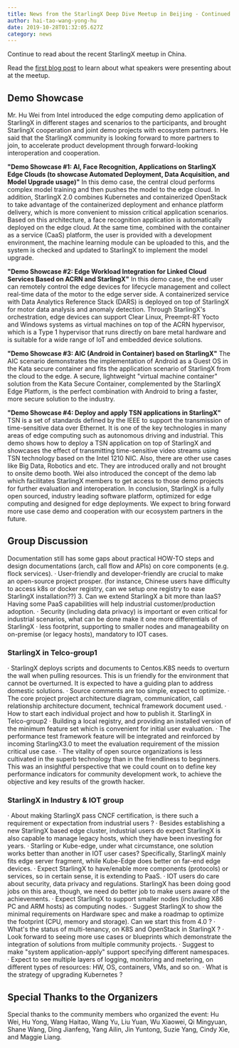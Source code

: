```yaml
---
title: News from the StarlingX Deep Dive Meetup in Beijing - Continued
author: hai-tao-wang-yong-hu
date: 2019-10-28T01:32:05.627Z
category: news
---
```


Continue to read about the recent StarlingX meetup in China. <!-- more -->

Read the [first blog post]() to learn about what speakers were presenting about at the meetup.

## Demo Showcase

Mr. Hu Wei from Intel introduced the edge computing demo application of StarlingX in different stages and scenarios to the participants, and brought StarlingX cooperation and joint demo projects with ecosystem partners. He said that the StarlingX community is looking forward to more partners to join, to accelerate product development through forward-looking interoperation and cooperation.

**"Demo Showcase #1: AI, Face Recognition, Applications on StarlingX Edge Clouds (to showcase Automated Deployment, Data Acquisition, and Model Upgrade usage)"**
In this demo case, the central cloud performs complex model training and then pushes the model to the edge cloud. In addition, StarlingX 2.0 combines Kubernetes and containerized OpenStack to take advantage of the containerized deployment and enhance platform delivery, which is more convenient to mission critical application scenarios. Based on this architecture, a face recognition application is automatically deployed on the edge cloud. At the same time, combined with the container as a service (CaaS) platform, the user is provided with a development environment, the machine learning module can be uploaded to this, and the system is checked and updated to StarlingX to implement the model upgrade.

**"Demo Showcase #2: Edge Workload Integration for Linked Cloud Services Based on ACRN and StarlingX"**
In this demo case, the end user can remotely control the edge devices for lifecycle management and collect real-time data of the motor to the edge server side. 
A containerized service with Data Analytics Reference Stack (DARS) is deployed on top of StarlingX for motor data analysis and anomaly detection. Through StarlingX's orchestration, edge devices can support Clear Linux, Preempt-RT Yocto and Windows systems as virtual machines on top of the ACRN hypervisor, which is a Type 1 hypervisor that runs directly on bare metal hardware and is suitable for a wide range of IoT and embedded device solutions.

**"Demo Showcase #3: AIC (Android in Container) based on StarlingX"**
The AIC scenario demonstrates the implementation of Android as a Guest OS in the Kata secure container and fits the application scenario of StarlingX from the cloud to the edge. A secure, lightweight "virtual machine container" solution from the Kata Secure Container, complemented by the StarlingX Edge Platform, is the perfect combination with Android to bring a faster, more secure solution to the industry.

**"Demo Showcase #4: Deploy and apply TSN applications in StarlingX"**
TSN is a set of standards defined by the IEEE to support the transmission of time-sensitive data over Ethernet. It is one of the key technologies in many areas of edge computing such as autonomous driving and industrial. This demo shows how to deploy a TSN application on top of StarlingX and showcases the effect of transmitting time-sensitive video streams using TSN technology based on the Intel 1210 NIC.
Also, there are other use cases like Big Data, Robotics and etc. They are introduced orally and not brought to onsite demo booth. Wei also introduced the concept of the demo lab which facilitates StarlingX members to get access to those demo projects for further evaluation and interoperation.
In conclusion, StarlingX is a fully open sourced, industry leading software platform, optimized for edge computing and designed for edge deployments. We expect to bring forward more use case demo and cooperation with our ecosystem partners in the future.

## Group Discussion

Documentation still has some gaps about practical HOW-TO steps and design documentations (arch, call flow and APIs) on core components (e.g. flock services).
·        User-friendly and developer-friendly are crucial to make an open-source project prosper. (for instance, Chinese users have difficulty to access k8s or docker registry, can we setup one registry to ease StarlingX installation??) 3. Can we extend StarlingX a bit more than IaaS? Having some PaaS capabilities will help industrial customer/production adoption.
·        Security (including data privacy) is important or even critical for industrial scenarios, what can be done make it one more differentials of StarlingX
·        less footprint, supporting to smaller nodes and manageability on on-premise (or legacy hosts), mandatory to IOT cases.
 
### StarlingX in Telco-group1
·        StarlingX deploys scripts and documents to Centos.K8S needs to overturn the wall when pulling resources. This is un
friendly for the environment that cannot be overturned. It     is expected to have a guiding plan to address domestic solutions.
·        Source comments are too simple, expect to optimize.
·        The core project project architecture diagram, communication, call relationship architecture document, technical framework document used.
·        How to start each individual project and how to publish it.
StarlingX in Telco-group2
·        Building a local registry, and providing an installed version of the minimum feature set which is convenient for initial user evaluation.
·        The performance test framework feature will be integrated and reinforced by incoming StarlingX3.0 to meet the evaluation requirement of the mission critical use case.
·        The vitality of open source organizations is less cultivated in the superb technology than in the friendliness to beginners. This was an insightful perspective that we could count on to define key performance indicators for community development work, to achieve the objective and key results of the growth hacker.

### StarlingX in  Industry & IOT group
·        About making StarlingX pass CNCF certification, is there such a requirement or expectation from industrial users ?
·        Besides establishing a new StarlingX based edge cluster, industrial users do expect StarlingX is also capable to manage legacy hosts, which they have been investing for years.
·        Starling or Kube-edge, under what circumstance, one solution works better than another in IOT user cases? Specifically, StarlingX mainly fits edge server fragment, while Kube-Edge does better on far-end edge devices.
·        Expect StarlingX to have/enable more components (protocols) or services, so in certain sense, it is extending to PaaS.
·        IOT users do care about security, data privacy and regulations. StarlingX has been doing good jobs on this area, though, we need do better job to make users aware of the achievements.
·        Expect StarlingX to support smaller nodes (including X86 PC and ARM hosts) as computing nodes.
·        Suggest StarlingX to show the minimal requirements on Hardware spec and make a roadmap to optimize the footprint (CPU, memory and storage). Can we start this from 4.0 ?
·        What's the status of multi-tenancy, on K8S and OpenStack in StarlingX ?
·        Look forward to seeing more use cases or blueprints which demonstrate the integration of solutions from multiple community projects.
·        Suggest to make "system application-apply" support specifying different namespaces.
·        Expect to see multiple layers of logging, monitoring and metering, on different types of resources: HW, OS, containers, VMs, and so on.
·        What is the strategy of upgrading Kubernetes ?

## Special Thanks to the Organizers

Special thanks to the community members who organized the event: Hu Wei, Hu Yong, Wang Haitao, Wang Yu, Liu Yuan, Wu Xiaowei, Qi Mingyuan, Shane Wang, Ding Jianfeng, Yang Ailin, Jin Yuntong, Suzie Yang, Cindy Xie, and Maggie Liang.
